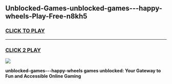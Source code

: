 
## Unblocked-Games-unblocked-games---happy-wheels-Play-Free-n8kh5
<h3>
<a href="https://premium76.site?title=unblocked-games---happy-wheels&ref=20M">CLICK TO PLAY</a></h3>
<hr>

<h3>
<a href="https://premium76.site?title=unblocked-games---happy-wheels&ref=20M">CLICK 2 PLAY</a>
  
</h3>

<a href="https://premium76.site?title=unblocked-games---happy-wheels&ref=19M"><img src="https://clearcache.store/games.png"></a>


**unblocked-games---happy-wheels games unblocked: Your Gateway to Fun and Accessible Online Gaming**
